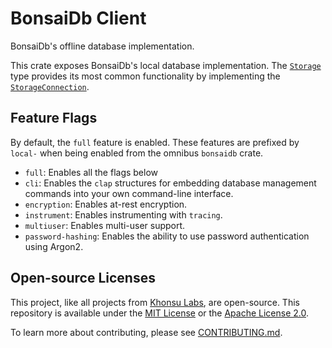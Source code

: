 # BonsaiDb Client

BonsaiDb's offline database implementation.

This crate exposes BonsaiDb's local database implementation. The
[`Storage`](https://docs.rs/bonsaidb-client/*/bonsaidb_local/struct.Storage.html) type provides its most common functionality by
implementing the [`StorageConnection`](https://docs.rs/bonsaidb-core/*/bonsaidb_core/connection/trait.StorageConnection.html).

## Feature Flags

By default, the `full` feature is enabled. These features are prefixed by
`local-` when being enabled from the omnibus `bonsaidb` crate.

- `full`: Enables all the flags below
- `cli`: Enables the `clap` structures for embedding database management
  commands into your own command-line interface.
- `encryption`: Enables at-rest encryption.
- `instrument`: Enables instrumenting with `tracing`.
- `multiuser`: Enables multi-user support.
- `password-hashing`: Enables the ability to use password authentication using
  Argon2.

## Open-source Licenses

This project, like all projects from [Khonsu Labs](https://khonsulabs.com/), are
open-source. This repository is available under the [MIT License](./LICENSE-MIT)
or the [Apache License 2.0](./LICENSE-APACHE).

To learn more about contributing, please see [CONTRIBUTING.md](./CONTRIBUTING.md).
